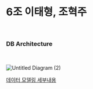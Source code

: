 # 6조 이태형, 조혁주

<br>

### DB Architecture

<br>

![Untitled Diagram (2)](https://user-images.githubusercontent.com/37568161/127599840-a542291e-f2cf-4d90-aa6d-7d115c2fb42f.png)

[데이터 모델링 세부내용](https://github.com/woowa-techcamp-2021/cashbook-6/wiki/ERD-%EB%8D%B0%EC%9D%B4%ED%84%B0-%EB%AA%A8%EB%8D%B8%EB%A7%81)
